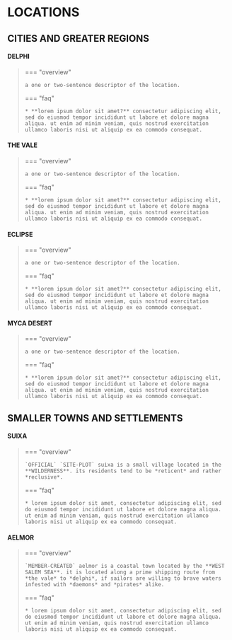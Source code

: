 # LOCATIONS
## CITIES AND GREATER REGIONS

#### DELPHI
> === "overview"
> 
>     a one or two-sentence descriptor of the location.
>     
> === "faq"
> 
>     * **lorem ipsum dolor sit amet?** consectetur adipiscing elit, sed do eiusmod tempor incididunt ut labore et dolore magna aliqua. ut enim ad minim veniam, quis nostrud exercitation ullamco laboris nisi ut aliquip ex ea commodo consequat.

#### THE VALE
> === "overview"
> 
>     a one or two-sentence descriptor of the location.
>     
> === "faq"
> 
>     * **lorem ipsum dolor sit amet?** consectetur adipiscing elit, sed do eiusmod tempor incididunt ut labore et dolore magna aliqua. ut enim ad minim veniam, quis nostrud exercitation ullamco laboris nisi ut aliquip ex ea commodo consequat.

#### ECLIPSE
> === "overview"
> 
>     a one or two-sentence descriptor of the location.
>     
> === "faq"
> 
>     * **lorem ipsum dolor sit amet?** consectetur adipiscing elit, sed do eiusmod tempor incididunt ut labore et dolore magna aliqua. ut enim ad minim veniam, quis nostrud exercitation ullamco laboris nisi ut aliquip ex ea commodo consequat.

#### MYCA DESERT
> === "overview"
> 
>     a one or two-sentence descriptor of the location.
>     
> === "faq"
> 
>     * **lorem ipsum dolor sit amet?** consectetur adipiscing elit, sed do eiusmod tempor incididunt ut labore et dolore magna aliqua. ut enim ad minim veniam, quis nostrud exercitation ullamco laboris nisi ut aliquip ex ea commodo consequat.

## SMALLER TOWNS AND SETTLEMENTS

#### SUIXA
> === "overview"
> 
>     `OFFICIAL` `SITE-PLOT` suixa is a small village located in the **WILDERNESS**. its residents tend to be *reticent* and rather *reclusive*.
>     
> === "faq"
> 
>     * lorem ipsum dolor sit amet, consectetur adipiscing elit, sed do eiusmod tempor incididunt ut labore et dolore magna aliqua. ut enim ad minim veniam, quis nostrud exercitation ullamco laboris nisi ut aliquip ex ea commodo consequat.

#### AELMOR
> === "overview"
> 
>     `MEMBER-CREATED` aelmor is a coastal town located by the **WEST SALEM SEA**. it is located along a prime shipping route from *the vale* to *delphi*, if sailors are willing to brave waters infested with *daemons* and *pirates* alike.
>     
> === "faq"
> 
>     * lorem ipsum dolor sit amet, consectetur adipiscing elit, sed do eiusmod tempor incididunt ut labore et dolore magna aliqua. ut enim ad minim veniam, quis nostrud exercitation ullamco laboris nisi ut aliquip ex ea commodo consequat.
